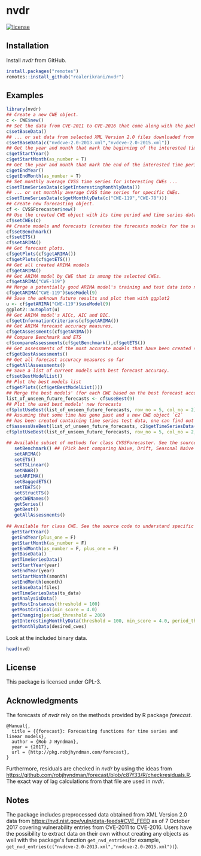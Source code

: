 
<!--
---
output:
   html_document:
     self_contained: no
---
-->
<!-- README.md is generated from README.Rmd. Please edit that file -->
nvdr
====

[![license](https://img.shields.io/badge/license-GPL--3-blue.svg)](https://www.gnu.org/licenses/gpl-3.0.en.html)

Installation
------------

Install *nvdr* from GitHub.

``` r
install.packages("remotes")
remotes::install_github("realerikrani/nvdr")
```

Examples
--------

``` r
library(nvdr)
## Create a new CWE object.
c <- CWE$new()
## Set the data from CVE-2011 to CVE-2016 that come along with the package ...
c$setBaseData()
## ... or set data from selected XML Version 2.0 files downloaded from https://nvd.nist.gov/vuln/data-feeds#CVE_FEED .
c$setBaseData(c("nvdcve-2.0-2013.xml","nvdcve-2.0-2015.xml"))
## Get the year and month that mark the beginning of the interested time period.
c$getStartYear()
c$getStartMonth(as_number = T)
## Get the year and month that mark the end of the interested time period. See how to change the end and start at the end of the README.
c$getEndYear()
c$getEndMonth(as_number = T)
## Set monthly average CVSS time series for interesting CWEs ...
c$setTimeSeriesData(c$getInterestingMonthlyData())
## ... or set monthly average CVSS time series for specific CWEs.
c$setTimeSeriesData(c$getMonthlyData(c("CWE-119","CWE-78")))
## Create new forecasting object.
cf <- CVSSForecaster$new()
## Use the created CWE object with its time period and time series data.
cf$setCWEs(c)
## Create models and forecasts (creates the forecasts models for the selected CWEs' time series and measures the accuracy).
cf$setBenchmark()
cf$setETS()
cf$setARIMA()
## Get forecast plots.
cf$getPlots(cf$getARIMA())
cf$getPlots(cf$getETS())
## Get all created ARIMA models
cf$getARIMA()
## Get ARIMA model by CWE that is among the selected CWEs.
cf$getARIMA("CWE-119")
## Merge a potentially good ARIMA model's training and test data into new training data for forecasts of the unknown future of 9 months.
cf$getARIMA("CWE-119")$useModel(9)
## Save the unknown future results and plot them with ggplot2
u <- cf$getARIMA("CWE-119")$useModel(9)
ggplot2::autoplot(u)
## Get ARIMA model's AICc, AIC and BIC.
cf$getInformationCriterions(cf$getARIMA())
## Get ARIMA forecast accuracy measures.
cf$getAssessments(cf$getARIMA())
## Compare Benchmark and ETS
cf$compareAssessments(cf$getBenchmark(),cf$getETS())
## Get assessments of the most accurate models that have been created so far for each CWE
cf$getBestAssessments()
## Get all forecast accuracy measures so far
cf$getAllAssessments()
## Save a list of current models with best forecast accuracy.
cf$setBestModelList()
## Plot the best models list
cf$getPlots((cf$getBestModelList()))
## Merge the best models' (for each CWE based on the best forecast accuracy) training and test data into new training data for forecasts of the unknown future of 9 months.
list_of_unseen_future_forecasts <- cf$useBest(9)
## Plot the used best models' new forecasts
cf$plotUseBest(list_of_unseen_future_forecasts, row_no = 5, col_no = 2)
## Assuming that some time has gone past and a new CWE object `c2`
## has been created containing time series test data, one can find out the forecast accuracy and add the obtained actual values to plots
cf$assessUseBest(list_of_unseen_future_forecasts, c2$getTimeSeriesData())
cf$plotUseBest(list_of_unseen_future_forecasts, row_no = 5, col_no = 2, actual = c2$getTimeSeriesData())

## Available subset of methods for class CVSSForecaster. See the source code to understand specific use cases.
   setBenchmark() ## (Pick best comparing Naive, Drift, Seasonal Naive and Mean).
   setARIMA()
   setETS()
   setTSLinear()
   setNNAR()
   setARFIMA()
   setBaggedETS()
   setTBATS()
   setStructTS()
   getCWENames()
   getSeries()
   getBest()
   getAllAssessments()
   
## Available for class CWE. See the source code to understand specific use cases.
  getStartYear()
  getEndYear(plus_one = F)
  getStartMonth(as_number = F)
  getEndMonth(as_number = F, plus_one = F)
  getBaseData()
  getTimeSeriesData()
  setStartYear(year)
  setEndYear(year)
  setStartMonth(smonth)
  setEndMonth(emonth)
  setBaseData(files)
  setTimeSeriesData(ts_data)
  getAnalysisData()
  getMostInstances(threshold = 100)
  getMostCritical(min_score = 4.0)
  getChanging(period_threshold = 200)
  getInterestingMonthlyData(threshold = 100, min_score = 4.0, period_threshold = 200, as_monthly_ts = T)
  getMonthlyData(desired_cwes)
```

Look at the included binary data.

``` r
head(nvd)
```

License
-------

This package is licensed under GPL-3.

Acknowledgments
---------------

The forecasts of *nvdr* rely on the methods provided by R package *forecast*.

    @Manual{,
      title = {{forecast}: Forecasting functions for time series and linear models},
      author = {Rob J Hyndman},
      year = {2017},
      url = {http://pkg.robjhyndman.com/forecast},
    }

Furthermore, residuals are checked in *nvdr* by using the ideas from <https://github.com/robjhyndman/forecast/blob/c87f33/R/checkresiduals.R>. The exact way of lag calculations from that file are used in *nvdr*.

Notes
-----

The package includes preprocessed data obtained from XML Version 2.0 data from <https://nvd.nist.gov/vuln/data-feeds#CVE_FEED> as of 7 October 2017 covering vulnerability entries from CVE-2011 to CVE-2016. Users have the possibility to extract data on their own without creating any objects as well with the package's function `get_nvd_entries`(for example, `get_nvd_entries(c("nvdcve-2.0-2013.xml","nvdcve-2.0-2015.xml"))`).
